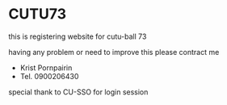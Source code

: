 # CUTU73

this is registering website for cutu-ball 73

having any problem or need to improve this
please contract me

- Krist Pornpairin
- Tel. 0900206430

special thank to CU-SSO for login session